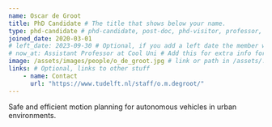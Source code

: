 ```yaml
---
name: Oscar de Groot
title: PhD Candidate # The title that shows below your name.
type: phd-candidate # phd-candidate, post-doc, phd-visitor, professor, engineer. These are used for filtering and grouping people.
joined_date: 2020-03-01
# left_date: 2023-09-30 # Optional, if you add a left date the member will be moved to the past members section
# now_at: Assistant Professor at Cool Uni # Add this for extra info for past members
image: /assets/images/people/o_de_groot.jpg # link or path in /assets/...
links: # Optional, links to other stuff
    - name: Contact
      url: "https://www.tudelft.nl/staff/o.m.degroot/"
---
```


<!-- Here add your interests or small paragraph. Keep it brief -->
Safe and efficient motion planning for autonomous vehicles in urban environments.